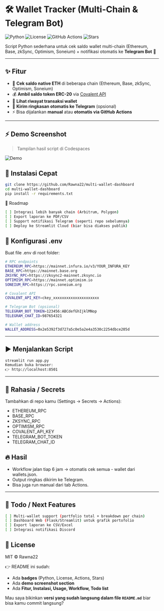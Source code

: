 # 🛠️ Wallet Tracker (Multi-Chain & Telegram Bot)

![Python](https://img.shields.io/badge/python-3.10+-blue.svg)
![License](https://img.shields.io/badge/license-MIT-green.svg)
![GitHub Actions](https://img.shields.io/github/actions/workflow/status/Rawna22/wallet-tracker/tracker.yml?branch=main)
![Stars](https://img.shields.io/github/stars/Rawna22/wallet-tracker?style=social)

Script Python sederhana untuk cek saldo wallet multi-chain (Ethereum, Base, zkSync, Optimism, Soneium) + notifikasi otomatis ke **Telegram Bot** 📲  

---

## ✨ Fitur
- 🔎 **Cek saldo native ETH** di beberapa chain (Ethereum, Base, zkSync, Optimism, Soneium)  
- 💰 **Ambil saldo token ERC-20** via [Covalent API](https://www.covalenthq.com/)  
- 📜 **Lihat riwayat transaksi wallet**  
- 🤖 **Kirim ringkasan otomatis ke Telegram** (opsional)  
- ⚡ Bisa dijalankan **manual** atau **otomatis via GitHub Actions**  

---

## ⚡ Demo Screenshot
> Tampilan hasil script di Codespaces

![Demo](./assets/demo.png)

## 🚀 Instalasi Cepat

```bash
git clone https://github.com/Rawna22/multi-wallet-dashboard
cd multi-wallet-dashboard
pip install -r requirements.txt
```

📌 Roadmap

```bash
[ ] Integrasi lebih banyak chain (Arbitrum, Polygon)
[ ] Export laporan ke PDF/CSV
[ ] Support notifikasi Telegram (seperti repo sebelumnya)
[ ] Deploy ke Streamlit Cloud (biar bisa diakses publik)
```

## 🔑 Konfigurasi .env
Buat file .env di root folder:

```bash
# RPC endpoints
ETHEREUM_RPC=https://mainnet.infura.io/v3/YOUR_INFURA_KEY
BASE_RPC=https://mainnet.base.org
ZKSYNC_RPC=https://zksync2-mainnet.zksync.io
OPTIMISM_RPC=https://mainnet.optimism.io
SONEIUM_RPC=https://rpc.soneium.org

# Covalent API
COVALENT_API_KEY=ckey_xxxxxxxxxxxxxxxxxxxxx

# Telegram Bot (opsional)
TELEGRAM_BOT_TOKEN=123456:ABCdefGhIjklMNop
TELEGRAM_CHAT_ID=987654321

# Wallet address
WALLET_ADDRESS=0x2e5392f3d727a5c0e5a2e4a3530c2254dbce205d
```

---

## ▶️ Menjalankan Script

```bash
streamlit run app.py
Kemudian buka browser:
👉 http://localhost:8501
```

---

## 🔑 Rahasia / Secrets
Tambahkan di repo kamu (Settings → Secrets → Actions):
- ETHEREUM_RPC
- BASE_RPC
- ZKSYNC_RPC
- OPTIMISM_RPC
- COVALENT_API_KEY
- TELEGRAM_BOT_TOKEN
- TELEGRAM_CHAT_ID

## 🔥 Hasil
- Workflow jalan tiap 6 jam → otomatis cek semua - wallet dari wallets.json.
- Output ringkas dikirim ke Telegram.
- Bisa juga run manual dari tab Actions.

---

## 📌 Todo / Next Features
```bash
[ ] Multi-wallet support (portfolio total + breakdown per chain)
[ ] Dashboard Web (Flask/Streamlit) untuk grafik portofolio
[ ] Export laporan ke CSV/Excel
[ ] Integrasi notifikasi Discord
```

## 📄 License
MIT © Rawna22

👉 README ini sudah:  
- Ada **badges** (Python, License, Actions, Stars)  
- Ada **demo screenshot section**  
- Ada **Fitur, Instalasi, Usage, Workflow, Todo list**  

Mau saya bikinkan **versi yang sudah langsung dalam file `README.md`** biar bisa kamu commit langsung?
